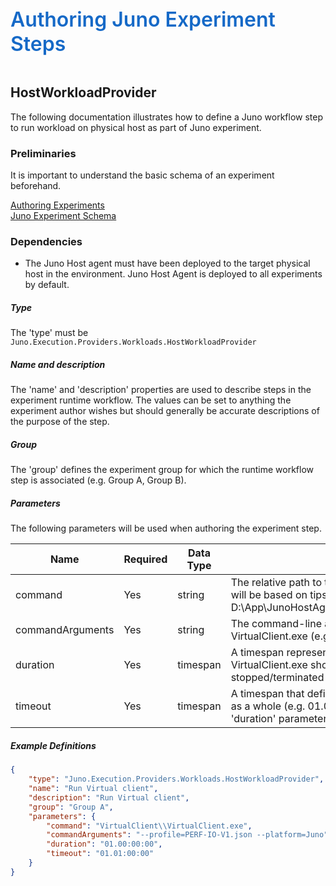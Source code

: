 ﻿<div style="font-size:24pt;font-weight:600;color:#1569C7">Authoring Juno Experiment Steps</div>
<br/>

## HostWorkloadProvider
The following documentation illustrates how to define a Juno workflow step to run workload on physical host as part of Juno experiment.

### Preliminaries
It is important to understand the basic schema of an experiment beforehand.

[Authoring Experiments](./Authoring-Experiments.md)  
[Juno Experiment Schema](./Authoring-ExperimentSchema.md)

### Dependencies

* The Juno Host agent must have been deployed to the target physical host in the environment. Juno Host Agent is deployed to all experiments by default.

##### Type
The 'type' must be ```Juno.Execution.Providers.Workloads.HostWorkloadProvider```

##### Name and description
The 'name' and 'description' properties are used to describe steps in the experiment runtime workflow.  The values can be set to anything the experiment
author wishes but should generally be accurate descriptions of the purpose of the step.

##### Group
The 'group' defines the experiment group for which the runtime workflow step is associated (e.g. Group A, Group B).

##### Parameters
The following parameters will be used when authoring the experiment step.

| Name                | Required   | Data Type        | Description                |
| ------------------- | ---------- | ---------------- | -------------------------- |
| command             | Yes        | string           | The relative path to the VirtualClient.exe (Absolute path will be based on tipsessionchangeid folder e.g D:\\App\\JunoHostAgent.Tip<TipchangeId>\\VirtualClient\\VirtualClient.exe).
| commandArguments    | Yes        | string           | The command-line arguments to supply to the VirtualClient.exe (e.g. --profile=PERF-IO-V1.json).
| duration            | Yes        | timespan         | A timespan representing the amount of time the VirtualClient.exe should be allowed to run before it will be stopped/terminated (e.g. 01.00:00:00).
| timeout             | Yes        | timespan         | A timespan that defines the absolute timeout for the step as a whole (e.g. 01.01:00:00). This takes priority over the 'duration' parameter.

##### Example Definitions
``` json
{
    "type": "Juno.Execution.Providers.Workloads.HostWorkloadProvider",
    "name": "Run Virtual client",
    "description": "Run Virtual client",
    "group": "Group A",
    "parameters": {
        "command": "VirtualClient\\VirtualClient.exe",
        "commandArguments": "--profile=PERF-IO-V1.json --platform=Juno",
        "duration": "01.00:00:00",
        "timeout": "01.01:00:00"
    }
}
```

